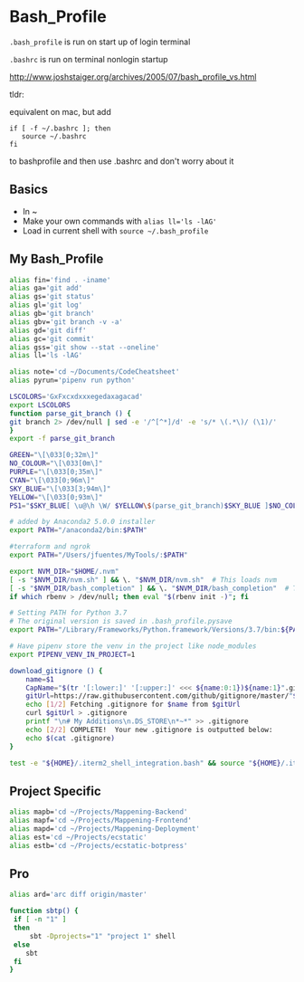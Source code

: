 # Bash_Profile

`.bash_profile` is run on start up of login terminal

`.bashrc` is run on terminal nonlogin startup

http://www.joshstaiger.org/archives/2005/07/bash_profile_vs.html

tldr: 

equivalent on mac, but add 

```
if [ -f ~/.bashrc ]; then
   source ~/.bashrc
fi
```

to bashprofile and then use .bashrc and don't worry about it

## Basics

- In ~
- Make your own commands with `alias ll='ls -lAG'`
- Load in current shell with `source ~/.bash_profile`

## My Bash_Profile

```bash
alias fin='find . -iname'
alias ga='git add'
alias gs='git status'
alias gl='git log'
alias gb='git branch'
alias gbv='git branch -v -a'
alias gd='git diff'
alias gc='git commit'
alias gss='git show --stat --oneline'
alias ll='ls -lAG'

alias note='cd ~/Documents/CodeCheatsheet'
alias pyrun='pipenv run python'

LSCOLORS='GxFxcxdxxxegedaxagacad'
export LSCOLORS
function parse_git_branch () {
git branch 2> /dev/null | sed -e '/^[^*]/d' -e 's/* \(.*\)/ (\1)/'
}
export -f parse_git_branch

GREEN="\[\033[0;32m\]"
NO_COLOUR="\[\033[0m\]"
PURPLE="\[\033[0;35m\]"
CYAN="\[\033[0;96m\]"
SKY_BLUE="\[\033[3;94m\]"
YELLOW="\[\033[0;93m\]"
PS1="$SKY_BLUE[ \u@\h \W/ $YELLOW\$(parse_git_branch)$SKY_BLUE ]$NO_COLOUR ~ "

# added by Anaconda2 5.0.0 installer
export PATH="/anaconda2/bin:$PATH"

#terraform and ngrok
export PATH="/Users/jfuentes/MyTools/:$PATH"

export NVM_DIR="$HOME/.nvm"
[ -s "$NVM_DIR/nvm.sh" ] && \. "$NVM_DIR/nvm.sh"  # This loads nvm
[ -s "$NVM_DIR/bash_completion" ] && \. "$NVM_DIR/bash_completion"  # This loads nvm bash_completion
if which rbenv > /dev/null; then eval "$(rbenv init -)"; fi

# Setting PATH for Python 3.7
# The original version is saved in .bash_profile.pysave
export PATH="/Library/Frameworks/Python.framework/Versions/3.7/bin:${PATH}"

# Have pipenv store the venv in the project like node_modules
export PIPENV_VENV_IN_PROJECT=1 

download_gitignore () {
    name=$1
    CapName="$(tr '[:lower:]' '[:upper:]' <<< ${name:0:1})${name:1}".gitignore
    gitUrl=https://raw.githubusercontent.com/github/gitignore/master/"$CapName"
    echo [1/2] Fetching .gitignore for $name from $gitUrl
    curl $gitUrl > .gitignore
    printf "\n# My Additions\n.DS_STORE\n*~*" >> .gitignore
    echo [2/2] COMPLETE!  Your new .gitignore is outputted below:
    echo $(cat .gitignore)
}

test -e "${HOME}/.iterm2_shell_integration.bash" && source "${HOME}/.iterm2_shell_integration.bash"

```

## Project Specific

```bash
alias mapb='cd ~/Projects/Mappening-Backend'
alias mapf='cd ~/Projects/Mappening-Frontend'
alias mapd='cd ~/Projects/Mappening-Deployment'
alias est='cd ~/Projects/ecstatic'
alias estb='cd ~/Projects/ecstatic-botpress'
```

## Pro

```bash
alias ard='arc diff origin/master'

function sbtp() {
 if [ -n "1" ]
 then
     sbt -Dprojects="1" "project 1" shell
 else
    sbt
 fi
}

```



